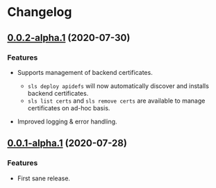 # Changelog


## [0.0.2-alpha.1](https://www.npmjs.com/package/serverless-wso2-apim/v/0.0.2-alpha.1) (2020-07-30)

### Features
- Supports management of backend certificates.  
    - `sls deploy apidefs` will now automatically discover and installs backend certificates.  
    - `sls list certs` and `sls remove certs` are available to manage certificates on ad-hoc basis.  

- Improved logging & error handling.  



## [0.0.1-alpha.1](https://www.npmjs.com/package/serverless-wso2-apim/v/0.0.1-alpha.1) (2020-07-28)

### Features
- First sane release.
